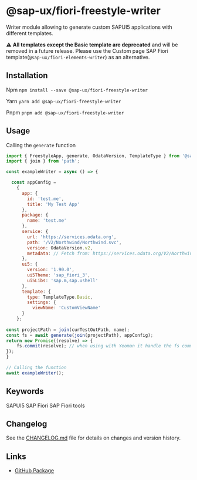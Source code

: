 # @sap-ux/fiori-freestyle-writer

Writer module allowing to generate custom SAPUI5 applications with different templates.

:warning: **All templates except the Basic template are deprecated** and will be removed in a future release. Please use the Custom page SAP Fiori template(`@sap-ux/fiori-elements-writer`)  as an alternative. 

## Installation
Npm
`npm install --save @sap-ux/fiori-freestyle-writer`

Yarn
`yarn add @sap-ux/fiori-freestyle-writer`

Pnpm
`pnpm add @sap-ux/fiori-freestyle-writer`

## Usage

Calling the `generate` function
```javascript
import { FreestyleApp, generate, OdataVersion, TemplateType } from '@sap-ux/fiori-freestyle-writer'
import { join } from 'path';

const exampleWriter = async () => {

  const appConfig =
    {
      app: {
        id: 'test.me',
        title: 'My Test App'
      },
      package: {
        name: 'test.me'
      },
      service: {
        url: 'https://services.odata.org',
        path: '/V2/Northwind/Northwind.svc',
        version: OdataVersion.v2,
        metadata: // Fetch from: https://services.odata.org/V2/Northwind/Northwind.svc$metadata
      },
      ui5: {
        version: '1.90.0',
        ui5Theme: 'sap_fiori_3',
        ui5Libs: 'sap.m,sap.ushell'
      },
      template: {
        type: TemplateType.Basic,
        settings: {
          viewName: 'CustomViewName'
      }
    };
  
const projectPath = join(curTestOutPath, name);
const fs = await generate(join(projectPath), appConfig);
return new Promise((resolve) => {
    fs.commit(resolve); // when using with Yeoman it handle the fs commit.
});
}

// Calling the function
await exampleWriter();

```

## Keywords
SAPUI5
SAP Fiori
SAP Fiori tools

## Changelog

See the [CHANGELOG.md](https://github.com/SAP/open-ux-tools/blob/main/packages/fiori-freestyle-writer/CHANGELOG.md) file for details on changes and version history.
## Links

- [GitHub Package](https://github.com/SAP/open-ux-tools/tree/main/packages/fiori-freestyle-writer)